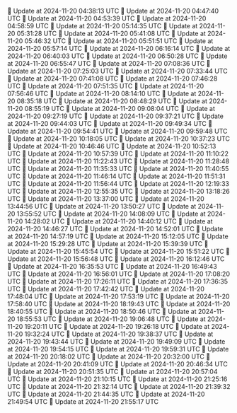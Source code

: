 🔄 Update at 2024-11-20 04:38:13 UTC
🔄 Update at 2024-11-20 04:47:40 UTC
🔄 Update at 2024-11-20 04:53:39 UTC
🔄 Update at 2024-11-20 04:58:59 UTC
🔄 Update at 2024-11-20 05:14:35 UTC
🔄 Update at 2024-11-20 05:31:28 UTC
🔄 Update at 2024-11-20 05:41:08 UTC
🔄 Update at 2024-11-20 05:46:32 UTC
🔄 Update at 2024-11-20 05:51:51 UTC
🔄 Update at 2024-11-20 05:57:14 UTC
🔄 Update at 2024-11-20 06:16:14 UTC
🔄 Update at 2024-11-20 06:40:03 UTC
🔄 Update at 2024-11-20 06:50:28 UTC
🔄 Update at 2024-11-20 06:55:47 UTC
🔄 Update at 2024-11-20 07:08:36 UTC
🔄 Update at 2024-11-20 07:25:03 UTC
🔄 Update at 2024-11-20 07:33:44 UTC
🔄 Update at 2024-11-20 07:41:08 UTC
🔄 Update at 2024-11-20 07:46:28 UTC
🔄 Update at 2024-11-20 07:51:35 UTC
🔄 Update at 2024-11-20 07:56:46 UTC
🔄 Update at 2024-11-20 08:14:10 UTC
🔄 Update at 2024-11-20 08:35:18 UTC
🔄 Update at 2024-11-20 08:48:29 UTC
🔄 Update at 2024-11-20 08:55:19 UTC
🔄 Update at 2024-11-20 09:08:04 UTC
🔄 Update at 2024-11-20 09:27:19 UTC
🔄 Update at 2024-11-20 09:37:21 UTC
🔄 Update at 2024-11-20 09:44:03 UTC
🔄 Update at 2024-11-20 09:49:34 UTC
🔄 Update at 2024-11-20 09:54:41 UTC
🔄 Update at 2024-11-20 09:59:48 UTC
🔄 Update at 2024-11-20 10:18:05 UTC
🔄 Update at 2024-11-20 10:37:23 UTC
🔄 Update at 2024-11-20 10:46:46 UTC
🔄 Update at 2024-11-20 10:52:13 UTC
🔄 Update at 2024-11-20 10:57:39 UTC
🔄 Update at 2024-11-20 11:10:22 UTC
🔄 Update at 2024-11-20 11:22:43 UTC
🔄 Update at 2024-11-20 11:28:48 UTC
🔄 Update at 2024-11-20 11:35:33 UTC
🔄 Update at 2024-11-20 11:40:55 UTC
🔄 Update at 2024-11-20 11:46:14 UTC
🔄 Update at 2024-11-20 11:51:31 UTC
🔄 Update at 2024-11-20 11:56:44 UTC
🔄 Update at 2024-11-20 12:19:33 UTC
🔄 Update at 2024-11-20 12:55:35 UTC
🔄 Update at 2024-11-20 13:18:26 UTC
🔄 Update at 2024-11-20 13:37:00 UTC
🔄 Update at 2024-11-20 13:44:56 UTC
🔄 Update at 2024-11-20 13:50:27 UTC
🔄 Update at 2024-11-20 13:55:52 UTC
🔄 Update at 2024-11-20 14:08:09 UTC
🔄 Update at 2024-11-20 14:28:02 UTC
🔄 Update at 2024-11-20 14:40:12 UTC
🔄 Update at 2024-11-20 14:46:27 UTC
🔄 Update at 2024-11-20 14:52:01 UTC
🔄 Update at 2024-11-20 14:57:19 UTC
🔄 Update at 2024-11-20 15:12:05 UTC
🔄 Update at 2024-11-20 15:29:28 UTC
🔄 Update at 2024-11-20 15:39:39 UTC
🔄 Update at 2024-11-20 15:45:54 UTC
🔄 Update at 2024-11-20 15:51:22 UTC
🔄 Update at 2024-11-20 15:56:48 UTC
🔄 Update at 2024-11-20 16:12:46 UTC
🔄 Update at 2024-11-20 16:35:53 UTC
🔄 Update at 2024-11-20 16:49:43 UTC
🔄 Update at 2024-11-20 16:56:01 UTC
🔄 Update at 2024-11-20 17:08:20 UTC
🔄 Update at 2024-11-20 17:26:11 UTC
🔄 Update at 2024-11-20 17:36:35 UTC
🔄 Update at 2024-11-20 17:42:42 UTC
🔄 Update at 2024-11-20 17:48:04 UTC
🔄 Update at 2024-11-20 17:53:19 UTC
🔄 Update at 2024-11-20 17:58:40 UTC
🔄 Update at 2024-11-20 18:19:43 UTC
🔄 Update at 2024-11-20 18:40:55 UTC
🔄 Update at 2024-11-20 18:50:46 UTC
🔄 Update at 2024-11-20 18:55:53 UTC
🔄 Update at 2024-11-20 19:06:48 UTC
🔄 Update at 2024-11-20 19:20:11 UTC
🔄 Update at 2024-11-20 19:26:18 UTC
🔄 Update at 2024-11-20 19:32:24 UTC
🔄 Update at 2024-11-20 19:38:37 UTC
🔄 Update at 2024-11-20 19:43:44 UTC
🔄 Update at 2024-11-20 19:49:09 UTC
🔄 Update at 2024-11-20 19:54:15 UTC
🔄 Update at 2024-11-20 19:59:31 UTC
🔄 Update at 2024-11-20 20:18:02 UTC
🔄 Update at 2024-11-20 20:32:00 UTC
🔄 Update at 2024-11-20 20:41:09 UTC
🔄 Update at 2024-11-20 20:46:34 UTC
🔄 Update at 2024-11-20 20:51:35 UTC
🔄 Update at 2024-11-20 20:57:04 UTC
🔄 Update at 2024-11-20 21:10:15 UTC
🔄 Update at 2024-11-20 21:25:16 UTC
🔄 Update at 2024-11-20 21:32:14 UTC
🔄 Update at 2024-11-20 21:39:32 UTC
🔄 Update at 2024-11-20 21:44:35 UTC
🔄 Update at 2024-11-20 21:49:54 UTC
🔄 Update at 2024-11-20 21:55:17 UTC
